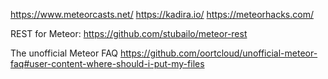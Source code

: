 https://www.meteorcasts.net/
https://kadira.io/
https://meteorhacks.com/

REST for Meteor: https://github.com/stubailo/meteor-rest

The unofficial Meteor FAQ
https://github.com/oortcloud/unofficial-meteor-faq#user-content-where-should-i-put-my-files
